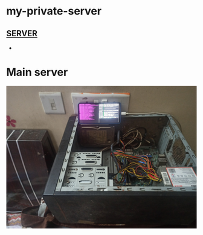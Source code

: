 
# my-private-server
[SERVER](https://quantum-yet-dare-r.trycloudflare.com)
-
-
# Main server
![b](1.jpg)
